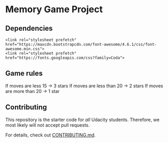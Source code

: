 # Memory Game Project

## Dependencies

```
<link rel="stylesheet prefetch" href="https://maxcdn.bootstrapcdn.com/font-awesome/4.6.1/css/font-awesome.min.css">
<link rel="stylesheet prefetch" href="https://fonts.googleapis.com/css?family=Coda">
```

## Game rules

If moves are less 15 -> 3 stars
If moves are less than 20 -> 2 stars
If moves are more than 20 -> 1 star

## Contributing

This repository is the starter code for _all_ Udacity students. Therefore, we most likely will not accept pull requests.

For details, check out [CONTRIBUTING.md](CONTRIBUTING.md).
